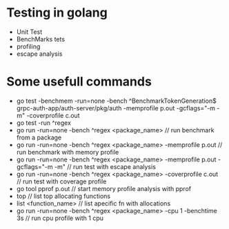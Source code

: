 # Testing in golang
- Unit Test
- BenchMarks tets
- profiling
- escape analysis
# Some usefull commands
- go test -benchmem -run=none -bench ^BenchmarkTokenGeneration$ grpc-auth-app/auth-server/pkg/auth -memprofile p.out -gcflags="-m -m" -coverprofile c.out
- go test -run ^regex
- go run -run=none -bench ^regex <package_name> // run benchmark from a package
- go run -run=none -bench ^regex <package_name> -memprofile p.out // run benchmark with memory profile
- go run -run=none -bench ^regex <package_name> -memprofile p.out -gcflags="-m -m" // run test with escape analysis
- go run -run=none -bench ^regex <package_name> -coverprofile c.out // run test with coverage profile
- go tool pprof p.out // start memory profile analysis with pprof
- top  // list top allocating functions
- list <function_name> // list apecific fn with allocations
- go run -run=none -bench ^regex <package_name> -cpu 1 -benchtime 3s // run cpu profile with 1 cpu